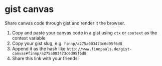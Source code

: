 # gist canvas

Share canvas code through gist and render it the browser.

1. Copy and paste your canvas code in a gist using `ctx` or `context` as the context variable
2. Copy your gist slug, e.g. `finnp/a275a003473c6d95f6d8`
3. Append it as the hash like `http://www.finnpauls.de/gist-canvas#finnp/a275a003473c6d95f6d8`
4. Share this link with your friends!